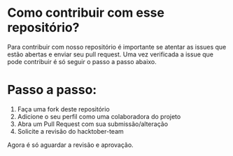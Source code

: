 # Como contribuir com esse repositório?
Para contribuir com nosso repositório é importante se atentar as issues que estão abertas e enviar seu pull request. 
Uma vez verificada a issue que pode contribuir é só seguir o passo a passo abaixo.

# Passo a passo:
1. Faça uma fork deste repositório
2. Adicione o seu perfil como uma colaboradora do projeto
3. Abra um Pull Request com sua submissão/alteração
4. Solicite a revisão do hacktober-team
   
Agora é só aguardar a revisão e aprovação.

